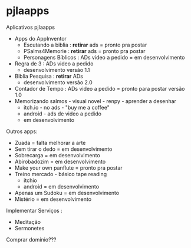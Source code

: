 # pjlaapps

Aplicativos pjlaapps

   - Apps do AppInventor
     - Escutando a biblia     : __retirar__ ads
       = pronto pra postar
     - PSalms4Memorie         : __retirar__ ads
       = pronto pra postar
     - Personagens Bíblicos   : ADs video a pedido
       = em desenvolvimento
   - Regra de 3 : ADs video a pedido
     - desenvolvimento versão 1.1
   - Biblia Pesquisa : __retirar__ ADs
     - desenvolvimento versão 2.0
   - Contador de Tempo : ADs video a pedido
     = pronto para postar versão 1.0
   - Memorizando salmos - visual novel - renpy - aprender a desenhar
      - itch.io - no ads - "buy me a coffee"
      - android - ads de video a pedido
      - em desenvolvimento
      
Outros apps:
   - Zuada
     = falta melhorar a arte
   - Sem tirar o dedo
     = em desenvolvimento 
   - Sobrecarga
     = em desenvolvimento
   - Abirobadozim
     = em desenvolvimento 
   - Make your own panflute
     = pronto pra postar
   - Treino mercado - básico tape reading
     - itchio
     - android
     = em desenvolvimento 
   - Apenas um Sudoku
     = em desenvolvimento
   - Mistério
     = em desenvolvimento 

Implementar Serviços :

  - Meditação
  - Sermonetes
  
Comprar domínio???
